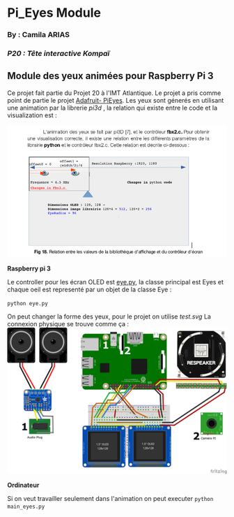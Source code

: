# Pi_Eyes Module

### By :  Camila ARIAS
### *P20 : Tête interactive Kompaï*

## Module des yeux animées pour Raspberry Pi 3

Ce projet fait partie du Projet 20 à l'IMT Atlantique. Le projet a pris comme point de partie le projet [Adafruit- PiEyes](https://github.com/adafruit/Pi_Eyes). Les yeux sont génerés en utilisant une animation par la librerie *pi3d* , la relation qui existe entre le code et la visualization est : 

![image](/dimension.png) 

**Raspberry pi 3**

Le controller pour les écran OLED est [eye.py](../master/eye.py), la classe principal est Eyes et chaque oeil est representé par un objet de la classe Eye : 

`python eye.py`

On peut changer la forme des yeux, pour le projet on utilise *test.svg*
La connexion physique se trouve comme ça : ![hard](/hard.png) 

**Ordinateur**

Si on veut travailler seulement dans l'animation on peut executer
`python main_eyes.py`


